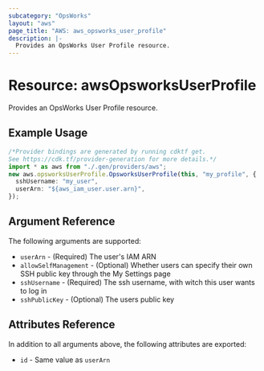 ```yaml
---
subcategory: "OpsWorks"
layout: "aws"
page_title: "AWS: aws_opsworks_user_profile"
description: |-
  Provides an OpsWorks User Profile resource.
---
```


# Resource: awsOpsworksUserProfile

Provides an OpsWorks User Profile resource.

## Example Usage

```typescript
/*Provider bindings are generated by running cdktf get.
See https://cdk.tf/provider-generation for more details.*/
import * as aws from "./.gen/providers/aws";
new aws.opsworksUserProfile.OpsworksUserProfile(this, "my_profile", {
  sshUsername: "my_user",
  userArn: "${aws_iam_user.user.arn}",
});

```

## Argument Reference

The following arguments are supported:

* `userArn` - (Required) The user's IAM ARN
* `allowSelfManagement` - (Optional) Whether users can specify their own SSH public key through the My Settings page
* `sshUsername` - (Required) The ssh username, with witch this user wants to log in
* `sshPublicKey` - (Optional) The users public key

## Attributes Reference

In addition to all arguments above, the following attributes are exported:

* `id` - Same value as `userArn`
